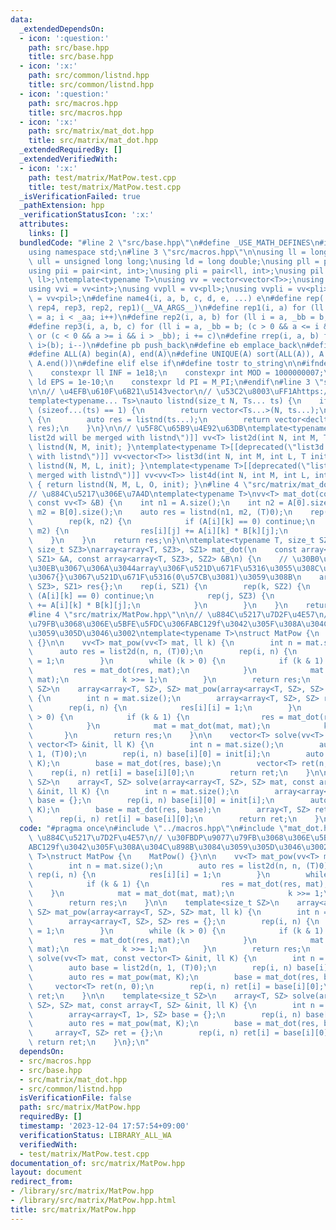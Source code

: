 ```yaml
---
data:
  _extendedDependsOn:
  - icon: ':question:'
    path: src/base.hpp
    title: src/base.hpp
  - icon: ':x:'
    path: src/common/listnd.hpp
    title: src/common/listnd.hpp
  - icon: ':question:'
    path: src/macros.hpp
    title: src/macros.hpp
  - icon: ':x:'
    path: src/matrix/mat_dot.hpp
    title: src/matrix/mat_dot.hpp
  _extendedRequiredBy: []
  _extendedVerifiedWith:
  - icon: ':x:'
    path: test/matrix/MatPow.test.cpp
    title: test/matrix/MatPow.test.cpp
  _isVerificationFailed: true
  _pathExtension: hpp
  _verificationStatusIcon: ':x:'
  attributes:
    links: []
  bundledCode: "#line 2 \"src/base.hpp\"\n#define _USE_MATH_DEFINES\n#include <bits/stdc++.h>\n\
    using namespace std;\n#line 3 \"src/macros.hpp\"\n\nusing ll = long long;\nusing\
    \ ull = unsigned long long;\nusing ld = long double;\nusing pll = pair<ll, ll>;\n\
    using pii = pair<int, int>;\nusing pli = pair<ll, int>;\nusing pil = pair<int,\
    \ ll>;\ntemplate<typename T>\nusing vv = vector<vector<T>>;\nusing vvl = vv<ll>;\n\
    using vvi = vv<int>;\nusing vvpll = vv<pll>;\nusing vvpli = vv<pli>;\nusing vvpil\
    \ = vv<pil>;\n#define name4(i, a, b, c, d, e, ...) e\n#define rep(...) name4(__VA_ARGS__,\
    \ rep4, rep3, rep2, rep1)(__VA_ARGS__)\n#define rep1(i, a) for (ll i = 0, _aa\
    \ = a; i < _aa; i++)\n#define rep2(i, a, b) for (ll i = a, _bb = b; i < _bb; i++)\n\
    #define rep3(i, a, b, c) for (ll i = a, _bb = b; (c > 0 && a <= i && i < _bb)\
    \ or (c < 0 && a >= i && i > _bb); i += c)\n#define rrep(i, a, b) for (ll i=(a);\
    \ i>(b); i--)\n#define pb push_back\n#define eb emplace_back\n#define mkp make_pair\n\
    #define ALL(A) begin(A), end(A)\n#define UNIQUE(A) sort(ALL(A)), A.erase(unique(ALL(A)),\
    \ A.end())\n#define elif else if\n#define tostr to_string\n\n#ifndef CONSTANTS\n\
    \    constexpr ll INF = 1e18;\n    constexpr int MOD = 1000000007;\n    constexpr\
    \ ld EPS = 1e-10;\n    constexpr ld PI = M_PI;\n#endif\n#line 3 \"src/common/listnd.hpp\"\
    \n\n// \u4EFB\u610F\u6B21\u5143vector\n// \u53C2\u8003\uFF1Ahttps://luzhiled1333.github.io/comp-library/src/cpp-template/header/make-vector.hpp\n\
    template<typename... Ts>\nauto listnd(size_t N, Ts... ts) {\n    if constexpr\
    \ (sizeof...(ts) == 1) {\n        return vector<Ts...>(N, ts...);\n    } else\
    \ {\n        auto res = listnd(ts...);\n        return vector<decltype(res)>(N,\
    \ res);\n    }\n}\n\n// \u5F8C\u65B9\u4E92\u63DB\ntemplate<typename T>[[deprecated(\"\
    list2d will be merged with listnd\")]] vv<T> list2d(int N, int M, T init) { return\
    \ listnd(N, M, init); }\ntemplate<typename T>[[deprecated(\"list3d will be merged\
    \ with listnd\")]] vv<vector<T>> list3d(int N, int M, int L, T init) { return\
    \ listnd(N, M, L, init); }\ntemplate<typename T>[[deprecated(\"list4d will be\
    \ merged with listnd\")]] vv<vv<T>> list4d(int N, int M, int L, int O, T init)\
    \ { return listnd(N, M, L, O, init); }\n#line 4 \"src/matrix/mat_dot.hpp\"\n\n\
    // \u884C\u5217\u306E\u7A4D\ntemplate<typename T>\nvv<T> mat_dot(const vv<T> &A,\
    \ const vv<T> &B) {\n    int n1 = A.size();\n    int n2 = A[0].size();\n    int\
    \ m2 = B[0].size();\n    auto res = listnd(n1, m2, (T)0);\n    rep(i, n1) {\n\
    \        rep(k, n2) {\n            if (A[i][k] == 0) continue;\n            rep(j,\
    \ m2) {\n                res[i][j] += A[i][k] * B[k][j];\n            }\n    \
    \    }\n    }\n    return res;\n}\n\ntemplate<typename T, size_t SZ1, size_t SZ2,\
    \ size_t SZ3>\narray<array<T, SZ3>, SZ1> mat_dot(\n    const array<array<T, SZ2>,\
    \ SZ1> &A, const array<array<T, SZ3>, SZ2> &B\n) {\n    // \u30B0\u30ED\u30FC\u30D0\
    \u30EB\u3067\u306A\u3044array\u306F\u521D\u671F\u5316\u3055\u308C\u306A\u3044\u306E\
    \u3067{}\u3067\u521D\u671F\u5316(0\u57CB\u3081)\u3059\u308B\n    array<array<T,\
    \ SZ3>, SZ1> res{};\n    rep(i, SZ1) {\n        rep(k, SZ2) {\n            if\
    \ (A[i][k] == 0) continue;\n            rep(j, SZ3) {\n                res[i][j]\
    \ += A[i][k] * B[k][j];\n            }\n        }\n    }\n    return res;\n}\n\
    #line 4 \"src/matrix/MatPow.hpp\"\n\n// \u884C\u5217\u7D2F\u4E57\n// \u30FBDP\u9077\
    \u79FB\u3068\u306E\u5BFE\u5FDC\u306FABC129f\u3042\u305F\u308A\u304C\u898B\u3084\
    \u3059\u305D\u3046\u3002\ntemplate<typename T>\nstruct MatPow {\n    MatPow()\
    \ {}\n\n    vv<T> mat_pow(vv<T> mat, ll k) {\n        int n = mat.size();\n  \
    \      auto res = list2d(n, n, (T)0);\n        rep(i, n) {\n            res[i][i]\
    \ = 1;\n        }\n        while (k > 0) {\n            if (k & 1) {\n       \
    \         res = mat_dot(res, mat);\n            }\n            mat = mat_dot(mat,\
    \ mat);\n            k >>= 1;\n        }\n        return res;\n    }\n\n    template<size_t\
    \ SZ>\n    array<array<T, SZ>, SZ> mat_pow(array<array<T, SZ>, SZ> mat, ll k)\
    \ {\n        int n = mat.size();\n        array<array<T, SZ>, SZ> res = {};\n\
    \        rep(i, n) {\n            res[i][i] = 1;\n        }\n        while (k\
    \ > 0) {\n            if (k & 1) {\n                res = mat_dot(res, mat);\n\
    \            }\n            mat = mat_dot(mat, mat);\n            k >>= 1;\n \
    \       }\n        return res;\n    }\n\n    vector<T> solve(vv<T> mat, const\
    \ vector<T> &init, ll K) {\n        int n = mat.size();\n        auto base = list2d(n,\
    \ 1, (T)0);\n        rep(i, n) base[i][0] = init[i];\n        auto res = mat_pow(mat,\
    \ K);\n        base = mat_dot(res, base);\n        vector<T> ret(n, 0);\n    \
    \    rep(i, n) ret[i] = base[i][0];\n        return ret;\n    }\n\n    template<size_t\
    \ SZ>\n    array<T, SZ> solve(array<array<T, SZ>, SZ> mat, const array<T, SZ>\
    \ &init, ll K) {\n        int n = mat.size();\n        array<array<T, 1>, SZ>\
    \ base = {};\n        rep(i, n) base[i][0] = init[i];\n        auto res = mat_pow(mat,\
    \ K);\n        base = mat_dot(res, base);\n        array<T, SZ> ret = {};\n  \
    \      rep(i, n) ret[i] = base[i][0];\n        return ret;\n    }\n};\n"
  code: "#pragma once\n#include \"../macros.hpp\"\n#include \"mat_dot.hpp\"\n\n//\
    \ \u884C\u5217\u7D2F\u4E57\n// \u30FBDP\u9077\u79FB\u3068\u306E\u5BFE\u5FDC\u306F\
    ABC129f\u3042\u305F\u308A\u304C\u898B\u3084\u3059\u305D\u3046\u3002\ntemplate<typename\
    \ T>\nstruct MatPow {\n    MatPow() {}\n\n    vv<T> mat_pow(vv<T> mat, ll k) {\n\
    \        int n = mat.size();\n        auto res = list2d(n, n, (T)0);\n       \
    \ rep(i, n) {\n            res[i][i] = 1;\n        }\n        while (k > 0) {\n\
    \            if (k & 1) {\n                res = mat_dot(res, mat);\n        \
    \    }\n            mat = mat_dot(mat, mat);\n            k >>= 1;\n        }\n\
    \        return res;\n    }\n\n    template<size_t SZ>\n    array<array<T, SZ>,\
    \ SZ> mat_pow(array<array<T, SZ>, SZ> mat, ll k) {\n        int n = mat.size();\n\
    \        array<array<T, SZ>, SZ> res = {};\n        rep(i, n) {\n            res[i][i]\
    \ = 1;\n        }\n        while (k > 0) {\n            if (k & 1) {\n       \
    \         res = mat_dot(res, mat);\n            }\n            mat = mat_dot(mat,\
    \ mat);\n            k >>= 1;\n        }\n        return res;\n    }\n\n    vector<T>\
    \ solve(vv<T> mat, const vector<T> &init, ll K) {\n        int n = mat.size();\n\
    \        auto base = list2d(n, 1, (T)0);\n        rep(i, n) base[i][0] = init[i];\n\
    \        auto res = mat_pow(mat, K);\n        base = mat_dot(res, base);\n   \
    \     vector<T> ret(n, 0);\n        rep(i, n) ret[i] = base[i][0];\n        return\
    \ ret;\n    }\n\n    template<size_t SZ>\n    array<T, SZ> solve(array<array<T,\
    \ SZ>, SZ> mat, const array<T, SZ> &init, ll K) {\n        int n = mat.size();\n\
    \        array<array<T, 1>, SZ> base = {};\n        rep(i, n) base[i][0] = init[i];\n\
    \        auto res = mat_pow(mat, K);\n        base = mat_dot(res, base);\n   \
    \     array<T, SZ> ret = {};\n        rep(i, n) ret[i] = base[i][0];\n       \
    \ return ret;\n    }\n};\n"
  dependsOn:
  - src/macros.hpp
  - src/base.hpp
  - src/matrix/mat_dot.hpp
  - src/common/listnd.hpp
  isVerificationFile: false
  path: src/matrix/MatPow.hpp
  requiredBy: []
  timestamp: '2023-12-04 17:57:54+09:00'
  verificationStatus: LIBRARY_ALL_WA
  verifiedWith:
  - test/matrix/MatPow.test.cpp
documentation_of: src/matrix/MatPow.hpp
layout: document
redirect_from:
- /library/src/matrix/MatPow.hpp
- /library/src/matrix/MatPow.hpp.html
title: src/matrix/MatPow.hpp
---
```

